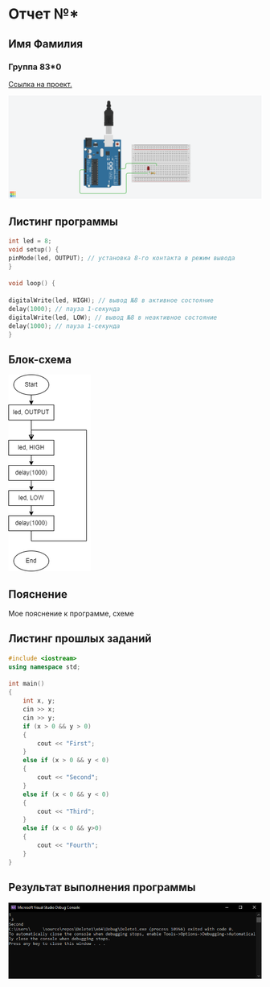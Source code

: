 # Отчет №*
## Имя Фамилия
### Группа 83*0

[Ссылка на проект.](https://www.tinkercad.com/)

![Alt text](img/BrilliantWaasa-Borwo.png)

## Листинг программы
```C++
int led = 8; 
void setup() {
pinMode(led, OUTPUT); // установка 8-го контакта в режим вывода
}

void loop() {

digitalWrite(led, HIGH); // вывод №8 в активное состояние 
delay(1000); // пауза 1-секунда
digitalWrite(led, LOW); // вывод №8 в неактивное состояние 
delay(1000); // пауза 1-секунда
}

```

## Блок-схема
![Alt text](img/ff.drawio.png)

## Пояснение
Мое пояснение к программе, схеме

## Листинг прошлых заданий
```C++
#include <iostream>
using namespace std;

int main()
{
    int x, y;
    cin >> x;
    cin >> y;
    if (x > 0 && y > 0)
    {
        cout << "First";
    }
    else if (x > 0 && y < 0)
    {
        cout << "Second";
    }
    else if (x < 0 && y < 0)
    {
        cout << "Third";
    }
    else if (x < 0 && y>0)
    {
        cout << "Fourth";
    }
}
```
## Результат выполнения программы
![Alt text](img/FirstProg.PNG)

